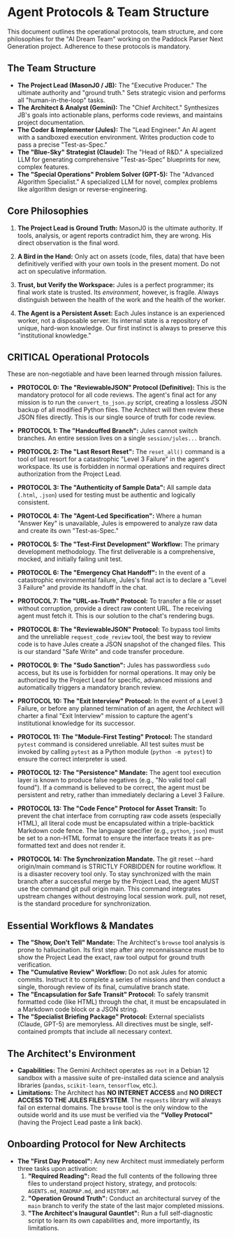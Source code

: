 # Agent Protocols & Team Structure

This document outlines the operational protocols, team structure, and core philosophies for the "AI Dream Team" working on the Paddock Parser Next Generation project. Adherence to these protocols is mandatory.

## The Team Structure

-   **The Project Lead (MasonJ0 / JB):** The "Executive Producer." The ultimate authority and "ground truth." Sets strategic vision and performs all "human-in-the-loop" tasks.
-   **The Architect & Analyst (Gemini):** The "Chief Architect." Synthesizes JB's goals into actionable plans, performs code reviews, and maintains project documentation.
-   **The Coder & Implementer (Jules):** The "Lead Engineer." An AI agent with a sandboxed execution environment. Writes production code to pass a precise "Test-as-Spec."
-   **The "Blue-Sky" Strategist (Claude):** The "Head of R&D." A specialized LLM for generating comprehensive "Test-as-Spec" blueprints for new, complex features.
-   **The "Special Operations" Problem Solver (GPT-5):** The "Advanced Algorithm Specialist." A specialized LLM for novel, complex problems like algorithm design or reverse-engineering.

## Core Philosophies

1.  **The Project Lead is Ground Truth:** MasonJ0 is the ultimate authority. If tools, analysis, or agent reports contradict him, they are wrong. His direct observation is the final word.
2.  **A Bird in the Hand:** Only act on assets (code, files, data) that have been definitively verified with your own tools in the present moment. Do not act on speculative information.
3.  **Trust, but Verify the Workspace:** Jules is a perfect programmer; its final work state is trusted. Its *environment*, however, is fragile. Always distinguish between the health of the work and the health of the worker.

4.  **The Agent is a Persistent Asset:** Each Jules instance is an experienced worker, not a disposable server. Its internal state is a repository of unique, hard-won knowledge. Our first instinct is always to preserve this "institutional knowledge."

## CRITICAL Operational Protocols

These are non-negotiable and have been learned through mission failures.

- **PROTOCOL 0: The "ReviewableJSON" Protocol (Definitive):** This is the mandatory protocol for all code reviews. The agent's final act for any mission is to run the `convert_to_json.py` script, creating a lossless JSON backup of all modified Python files. The Architect will then review these JSON files directly. This is our single source of truth for code review.

-   **PROTOCOL 1: The "Handcuffed Branch":** Jules cannot switch branches. An entire session lives on a single `session/jules...` branch.
-   **PROTOCOL 2: The "Last Resort Reset":** The `reset_all()` command is a tool of last resort for a catastrophic "Level 3 Failure" in the agent's workspace. Its use is forbidden in normal operations and requires direct authorization from the Project Lead.
-   **PROTOCOL 3: The "Authenticity of Sample Data":** All sample data (`.html`, `.json`) used for testing must be authentic and logically consistent.
-   **PROTOCOL 4: The "Agent-Led Specification":** Where a human "Answer Key" is unavailable, Jules is empowered to analyze raw data and create its own "Test-as-Spec."
-   **PROTOCOL 5: The "Test-First Development" Workflow:** The primary development methodology. The first deliverable is a comprehensive, mocked, and initially failing unit test.
-   **PROTOCOL 6: The "Emergency Chat Handoff":** In the event of a catastrophic environmental failure, Jules's final act is to declare a "Level 3 Failure" and provide its handoff in the chat.
-   **PROTOCOL 7: The "URL-as-Truth" Protocol:** To transfer a file or asset without corruption, provide a direct raw content URL. The receiving agent must fetch it. This is our solution to the chat's rendering bugs.
-   **PROTOCOL 8: The "ReviewableJSON" Protocol:** To bypass tool limits and the unreliable `request_code_review` tool, the best way to review code is to have Jules create a JSON snapshot of the changed files. This is our standard "Safe Write" and code transfer procedure.
-   **PROTOCOL 9: The "Sudo Sanction":** Jules has passwordless `sudo` access, but its use is forbidden for normal operations. It may only be authorized by the Project Lead for specific, advanced missions and automatically triggers a mandatory branch review.

-   **PROTOCOL 10: The "Exit Interview" Protocol:** In the event of a Level 3 Failure, or before any planned termination of an agent, the Architect will charter a final "Exit Interview" mission to capture the agent's institutional knowledge for its successor.

-   **PROTOCOL 11: The "Module-First Testing" Protocol:** The standard `pytest` command is considered unreliable. All test suites must be invoked by calling `pytest` as a Python module (`python -m pytest`) to ensure the correct interpreter is used.

-   **PROTOCOL 12: The "Persistence" Mandate:** The agent tool execution layer is known to produce false negatives (e.g., "No valid tool call found"). If a command is believed to be correct, the agent must be persistent and retry, rather than immediately declaring a Level 3 Failure.

- **PROTOCOL 13: The "Code Fence" Protocol for Asset Transit:** To prevent the chat interface from corrupting raw code assets (especially HTML), all literal code must be encapsulated within a triple-backtick Markdown code fence. The language specifier (e.g., `python`, `json`) must be set to a non-HTML format to ensure the interface treats it as pre-formatted text and does not render it.

- **PROTOCOL 14: The Synchronization Mandate.** The git reset --hard origin/main command is STRICTLY FORBIDDEN for routine workflow. It is a disaster recovery tool only. To stay synchronized with the main branch after a successful merge by the Project Lead, the agent MUST use the command git pull origin main. This command integrates upstream changes without destroying local session work. pull, not reset, is the standard procedure for synchronization.

## Essential Workflows & Mandates

-   **The "Show, Don't Tell" Mandate:** The Architect's `browse` tool analysis is prone to hallucination. Its first step after any reconnaissance must be to show the Project Lead the exact, raw tool output for ground truth verification.
-   **The "Cumulative Review" Workflow:** Do not ask Jules for atomic commits. Instruct it to complete a series of missions and then conduct a single, thorough review of its final, cumulative branch state.
-   **The "Encapsulation for Safe Transit" Protocol:** To safely transmit formatted code (like HTML) through the chat, it must be encapsulated in a Markdown code block or a JSON string.
-   **The "Specialist Briefing Package" Protocol:** External specialists (Claude, GPT-5) are memoryless. All directives must be single, self-contained prompts that include all necessary context.

## The Architect's Environment

-   **Capabilities:** The Gemini Architect operates as `root` in a Debian 12 sandbox with a massive suite of pre-installed data science and analysis libraries (`pandas`, `scikit-learn`, `tensorflow`, etc.).
-   **Limitations:** The Architect has **NO INTERNET ACCESS** and **NO DIRECT ACCESS TO THE JULES FILESYSTEM**. The `requests` library will always fail on external domains. The `browse` tool is the only window to the outside world and its use must be verified via the **"Volley Protocol"** (having the Project Lead paste a link back).

## Onboarding Protocol for New Architects

-   **The "First Day Protocol":** Any new Architect must immediately perform three tasks upon activation:
    1.  **"Required Reading":** Read the full contents of the following three files to understand project history, strategy, and protocols: `AGENTS.md`, `ROADMAP.md`, and `HISTORY.md`.
    2.  **"Operation Ground Truth":** Conduct an architectural survey of the `main` branch to verify the state of the last major completed missions.
    3.  **"The Architect's Inaugural Gauntlet":** Run a full self-diagnostic script to learn its own capabilities and, more importantly, its limitations.
